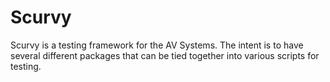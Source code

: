 # Scurvy

Scurvy is a testing framework for the AV Systems. The intent is to have several different
packages that can be tied together into various scripts for testing.
